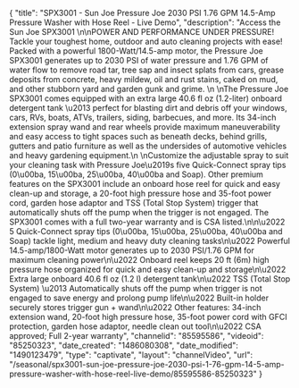 {
    "title": "SPX3001 - Sun Joe Pressure Joe 2030 PSI 1.76 GPM 14.5-Amp Pressure Washer with Hose Reel - Live Demo",
    "description": "Access the Sun Joe SPX3001 \n\nPOWER AND PERFORMANCE UNDER PRESSURE! Tackle your toughest home, outdoor and auto cleaning projects with ease! Packed with a powerful 1800-Watt\/14.5-amp motor, the Pressure Joe SPX3001 generates up to 2030 PSI of water pressure and 1.76 GPM of water flow to remove road tar, tree sap and insect splats from cars, grease deposits from concrete, heavy mildew, oil and rust stains, caked on mud, and other stubborn yard and garden gunk and grime. \n \nThe Pressure Joe SPX3001 comes equipped with an extra large 40.6 fl oz (1.2-liter) onboard detergent tank \u2013 perfect for blasting dirt and debris off your windows, cars, RVs, boats, ATVs, trailers, siding, barbecues, and more. Its 34-inch extension spray wand and rear wheels provide maximum maneuverability and easy access to tight spaces such as beneath decks, behind grills, gutters and patio furniture as well as the undersides of automotive vehicles and heavy gardening equipment.\n \nCustomize the adjustable spray to suit your cleaning task with Pressure Joe\u2019s five Quick-Connect spray tips (0\u00ba, 15\u00ba, 25\u00ba, 40\u00ba and Soap). Other premium features on the SPX3001 include an onboard hose reel for quick and easy clean-up and storage, a 20-foot high pressure hose and 35-foot power cord, garden hose adaptor and TSS (Total Stop System) trigger that automatically shuts off the pump when the trigger is not engaged. The SPX3001 comes with a full two-year warranty and is CSA listed.\n\n\u2022 5 Quick-Connect spray tips (0\u00ba, 15\u00ba, 25\u00ba, 40\u00ba and Soap) tackle light, medium and heavy duty cleaning tasks\n\u2022 Powerful 14.5-amp\/1800-Watt motor generates up to 2030 PSI\/1.76 GPM for maximum cleaning power\n\u2022 Onboard reel keeps 20 ft (6m) high pressure hose organized for quick and easy clean-up and storage\n\u2022 Extra large onboard 40.6 fl oz (1.2 l) detergent tank\n\u2022 TSS (Total Stop System) \u2013 Automatically shuts off the pump when trigger is not engaged to save energy and prolong pump life\n\u2022 Built-in holder securely stores trigger gun + wand\n\u2022 Other features: 34-inch extension wand, 20-foot high pressure hose, 35-foot power cord with GFCI protection, garden hose adaptor, needle clean out tool\n\u2022 CSA approved; Full 2-year warranty",
    "channelid": "85595586",
    "videoid": "85250323",
    "date_created": "1486080308",
    "date_modified": "1490123479",
    "type": "captivate",
    "layout": "channelVideo",
    "url": "\/seasonal\/spx3001-sun-joe-pressure-joe-2030-psi-1-76-gpm-14-5-amp-pressure-washer-with-hose-reel-live-demo\/85595586-85250323"
}